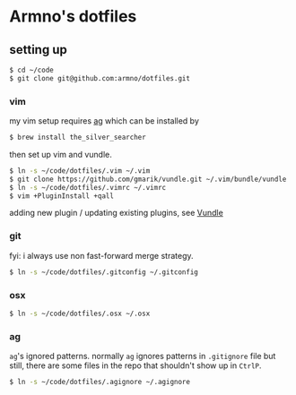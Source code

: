 # Armno's dotfiles

## setting up

```sh
$ cd ~/code
$ git clone git@github.com:armno/dotfiles.git
```

### vim

my vim setup requires [ag](https://github.com/ggreer/the_silver_searcher) which can be installed by

```sh
$ brew install the_silver_searcher
```

then set up vim and vundle.

```sh
$ ln -s ~/code/dotfiles/.vim ~/.vim
$ git clone https://github.com/gmarik/vundle.git ~/.vim/bundle/vundle
$ ln -s ~/code/dotfiles/.vimrc ~/.vimrc
$ vim +PluginInstall +qall
```

adding new plugin / updating existing plugins, see [Vundle](https://github.com/gmarik/Vundle.vim)

### git

fyi: i always use non fast-forward merge strategy.

```sh
$ ln -s ~/code/dotfiles/.gitconfig ~/.gitconfig
```

### osx

```sh
$ ln -s ~/code/dotfiles/.osx ~/.osx
```

### ag

`ag`'s ignored patterns. normally `ag` ignores patterns in `.gitignore` file but still, there are some files in the repo that shouldn't show up in `CtrlP`.

```sh
$ ln -s ~/code/dotfiles/.agignore ~/.agignore
```
